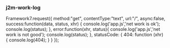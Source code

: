 ### j2m-work-log

 Framework7.request({
        method:"get",
        contentType:"text",
        url:"/",
        async:false,
        success:function(data, status, xhr)
        {
          console.log('app.js','net work is ok');
          console.log(status);
        },
        error:function(xhr, status){
          console.log('app.js','net work is not good');
          console.log(status);
        },
        statusCode: {
          404: function (xhr) {
            console.log(404);
          }
        }
      });